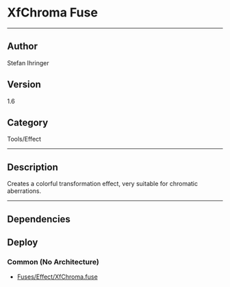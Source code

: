 # XfChroma Fuse
___

## Author
Stefan Ihringer

## Version
1.6

## Category
Tools/Effect

___

## Description
Creates a colorful transformation effect, very suitable for chromatic aberrations.

___

## Dependencies

## Deploy

### Common (No Architecture)

<ul>
<li><a href="https://gitlab.com/WeSuckLess/Reactor/-/blob/master/Atoms/com.StefanIhringer.XfChroma/Fuses/Effect/XfChroma.fuse?ref_type=heads">Fuses/Effect/XfChroma.fuse</a></li>
</ul>

